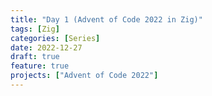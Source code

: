 ```yaml
---
title: "Day 1 (Advent of Code 2022 in Zig)"
tags: [Zig]
categories: [Series]
date: 2022-12-27
draft: true
feature: true
projects: ["Advent of Code 2022"]
---
```

